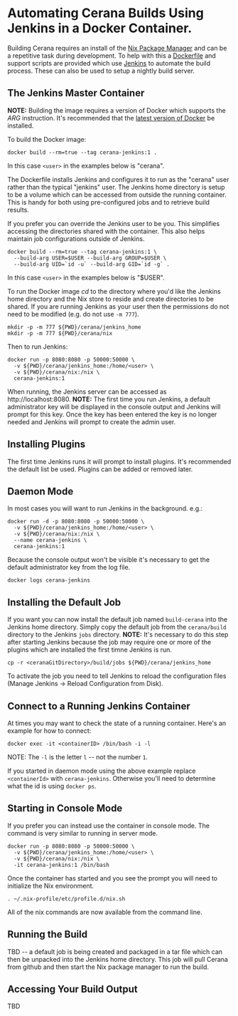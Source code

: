 Automating Cerana Builds Using Jenkins in a Docker Container.
=============================================================

Building Cerana requires an install of the [Nix Package Manager](https://nixos.org/nix/) and can be a repetitive task during development. To help with this a [Dockerfile](https://docs.docker.com/engine/reference/builder/) and support scripts are provided which use [Jenkins](https://jenkins.io/) to automate the build process. These can also be used to setup a nightly build server.

The Jenkins Master Container
----------------------------

**NOTE:** Building the image requires a version of Docker which supports the *ARG* instruction. It's recommended that the [latest version of Docker](https://docs.docker.com/engine/installation/) be installed.

To build the Docker image:

```
docker build --rm=true --tag cerana-jenkins:1 .
```

In this case `<user>` in the examples below is "cerana".

The Dockerfile installs Jenkins and configures it to run as the "cerana" user rather than the typical "jenkins" user. The Jenkins home directory is setup to be a volume which can be accessed from outside the running container. This is handy for both using pre-configured jobs and to retrieve build results.

If you prefer you can override the Jenkins user to be you. This simplifies accessing the directories shared with the container. This also helps maintain job configurations outside of Jenkins.

```
docker build --rm=true --tag cerana-jenkins:1 \
  --build-arg USER=$USER --build-arg GROUP=$USER \
  --build-arg UID=`id -u` --build-arg GID=`id -g` .
```

In this case `<user>` in the examples below is "$USER".

To run the Docker image *cd* to the directory where you'd like the Jenkins home directory and the Nix store to reside and create directories to be shared. If you are running Jenkins as your user then the permissions do not need to be modified (e.g. do not use `-m 777`).

```
mkdir -p -m 777 ${PWD}/cerana/jenkins_home
mkdir -p -m 777 ${PWD}/cerana/nix
```

Then to run Jenkins:

```
docker run -p 8080:8080 -p 50000:50000 \
  -v ${PWD}/cerana/jenkins_home:/home/<user> \
  -v ${PWD}/cerana/nix:/nix \
  cerana-jenkins:1
```

When running, the Jenkins server can be accessed as http://localhost:8080. **NOTE:** The first time you run Jenkins, a default administrator key will be displayed in the console output and Jenkins will prompt for this key. Once the key has been entered the key is no longer needed and Jenkins will prompt to create the admin user.

Installing Plugins
------------------

The first time Jenkins runs it will prompt to install plugins. It's recommended the default list be used. Plugins can be added or removed later.

Daemon Mode
-----------

In most cases you will want to run Jenkins in the background. e.g.:

```
docker run -d -p 8080:8080 -p 50000:50000 \
  -v ${PWD}/cerana/jenkins_home:/home/<user> \
  -v ${PWD}/cerana/nix:/nix \
  --name cerana-jenkins \
  cerana-jenkins:1
```

Because the console output won't be visible it's necessary to get the default administrator key from the log file.

```
docker logs cerana-jenkins
```

Installing the Default Job
--------------------------

If you want you can now install the default job named `build-cerana` into the Jenkins home directory. Simply copy the default job from the `cerana/build` directory to the Jenkins `jobs` directory. **NOTE:** It's necessary to do this step after starting Jenkins because the job may require one or more of the plugins which are installed the first timne Jenkins is run.

```
cp -r <ceranaGitDirectory>/build/jobs ${PWD}/cerana/jenkins_home
```

To activate the job you need to tell Jenkins to reload the configuration files (Manage Jenkins -> Reload Configuration from Disk).

Connect to a Running Jenkins Container
--------------------------------------

At times you may want to check the state of a running container. Here's an example for how to connect:

```
docker exec -it <containerID> /bin/bash -i -l
```

NOTE: The `-l` is the letter `l` -- not the number `1`.

If you started in daemon mode using the above example replace `<containerId>` with `cerana-jenkins`. Otherwise you'll need to determine what the id is using `docker ps`.

Starting in Console Mode
------------------------

If you prefer you can instead use the container in console mode. The command is very similar to running in server mode.

```
docker run -p 8080:8080 -p 50000:50000 \
  -v ${PWD}/cerana/jenkins_home:/home/<user> \
  -v ${PWD}/cerana/nix:/nix \
  -it cerana-jenkins:1 /bin/bash
```

Once the container has started and you see the prompt you will need to initialize the Nix environment.

```
. ~/.nix-profile/etc/profile.d/nix.sh
```

All of the nix commands are now available from the command line.

Running the Build
-----------------

TBD -- a default job is being created and packaged in a tar file which can then be unpacked into the Jenkins home directory. This job will pull Cerana from github and then start the Nix package manager to run the build.

Accessing Your Build Output
---------------------------

TBD
